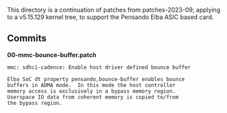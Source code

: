 This directory is a continuation of patches from patches-2023-09; applying
to a v5.15.129 kernel tree, to support the Pensando Elba ASIC based card.

## Commits
**00-mmc-bounce-buffer.patch**<br>
```
mmc: sdhci-cadence: Enable host driver defined bounce buffer

Elba SoC dt property pensando,bounce-buffer enables bounce
buffers in ADMA mode.  In this mode the host controller
memory access is exclusively in a bypass memory region.
Userspace IO data from coherent memory is copied to/from
the bypass region.
```
